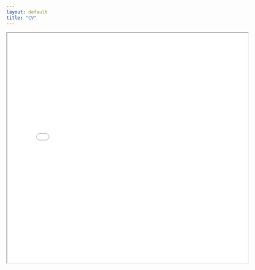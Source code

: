 ```yaml
---
layout: default
title: "CV"
---
```


<iframe src="/mattdallas-cv-2025.pdf" width="125%" height="600px">
    This browser does not support PDFs. Please download the file <a href="/assets/CV.pdf">here</a>.
</iframe>
